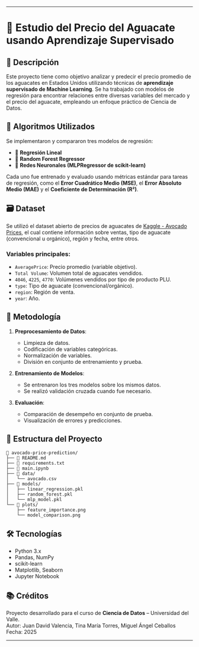
---

# 🥑 Estudio del Precio del Aguacate usando Aprendizaje Supervisado

## 📘 Descripción

Este proyecto tiene como objetivo analizar y predecir el precio promedio de los aguacates en Estados Unidos utilizando técnicas de **aprendizaje supervisado de Machine Learning**. Se ha trabajado con modelos de regresión para encontrar relaciones entre diversas variables del mercado y el precio del aguacate, empleando un enfoque práctico de Ciencia de Datos.

## 🧠 Algoritmos Utilizados

Se implementaron y compararon tres modelos de regresión:

- 🔹 **Regresión Lineal**
- 🌲 **Random Forest Regressor**
- 🔌 **Redes Neuronales (MLPRegressor de scikit-learn)**

Cada uno fue entrenado y evaluado usando métricas estándar para tareas de regresión, como el **Error Cuadrático Medio (MSE)**, el **Error Absoluto Medio (MAE)** y el **Coeficiente de Determinación (R²)**.

## 🗃️ Dataset

Se utilizó el dataset abierto de precios de aguacates de [Kaggle - Avocado Prices](https://www.kaggle.com/datasets/neuromusic/avocado-prices), el cual contiene información sobre ventas, tipo de aguacate (convencional u orgánico), región y fecha, entre otros.

### Variables principales:
- `AveragePrice`: Precio promedio (variable objetivo).
- `Total Volume`: Volumen total de aguacates vendidos.
- `4046`, `4225`, `4770`: Volúmenes vendidos por tipo de producto PLU.
- `type`: Tipo de aguacate (convencional/orgánico).
- `region`: Región de venta.
- `year`: Año.

## 🧪 Metodología

1. **Preprocesamiento de Datos**:
   - Limpieza de datos.
   - Codificación de variables categóricas.
   - Normalización de variables.
   - División en conjunto de entrenamiento y prueba.

2. **Entrenamiento de Modelos**:
   - Se entrenaron los tres modelos sobre los mismos datos.
   - Se realizó validación cruzada cuando fue necesario.

3. **Evaluación**:
   - Comparación de desempeño en conjunto de prueba.
   - Visualización de errores y predicciones.



## 📂 Estructura del Proyecto

```
📁 avocado-price-prediction/
├── 📄 README.md
├── 📄 requirements.txt
├── 📄 main.ipynb
├── 📁 data/
│   └── avocado.csv
├── 📁 models/
│   ├── linear_regression.pkl
│   ├── random_forest.pkl
│   └── mlp_model.pkl
└── 📁 plots/
    ├── feature_importance.png
    └── model_comparison.png
```

## 🛠️ Tecnologías

- Python 3.x
- Pandas, NumPy
- scikit-learn
- Matplotlib, Seaborn
- Jupyter Notebook

## 📚 Créditos

Proyecto desarrollado para el curso de **Ciencia de Datos** – Universidad del Valle.  
Autor: Juan David Valencia, Tina María Torres, Miguel Ángel Ceballos   
Fecha: 2025

---
